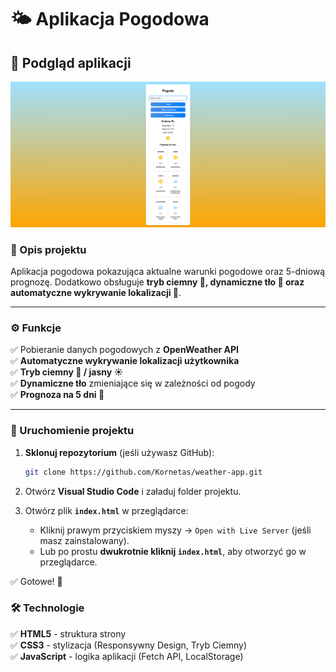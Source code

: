 # 🌤️ Aplikacja Pogodowa

## 📸 Podgląd aplikacji

![Podgląd aplikacji](screenshot.png)

### 📌 Opis projektu

Aplikacja pogodowa pokazująca aktualne warunki pogodowe oraz 5-dniową prognozę. Dodatkowo obsługuje **tryb ciemny 🌙, dynamiczne tło 🎨 oraz automatyczne wykrywanie lokalizacji 📍**.

---

### ⚙️ Funkcje

✅ Pobieranie danych pogodowych z **OpenWeather API**  
✅ **Automatyczne wykrywanie lokalizacji użytkownika**  
✅ **Tryb ciemny 🌙 / jasny ☀️**  
✅ **Dynamiczne tło** zmieniające się w zależności od pogody  
✅ **Prognoza na 5 dni 📆**

---

### 🚀 Uruchomienie projektu

1. **Sklonuj repozytorium** (jeśli używasz GitHub):
   ```sh
   git clone https://github.com/Kornetas/weather-app.git
   ```
2. Otwórz **Visual Studio Code** i załaduj folder projektu.

3. Otwórz plik **`index.html`** w przeglądarce:
   - Kliknij prawym przyciskiem myszy → `Open with Live Server` (jeśli masz zainstalowany).
   - Lub po prostu **dwukrotnie kliknij `index.html`**, aby otworzyć go w przeglądarce.

✅ Gotowe! 🎉

### 🛠️ Technologie

✅ **HTML5** - struktura strony  
✅ **CSS3** - stylizacja (Responsywny Design, Tryb Ciemny)  
✅ **JavaScript** - logika aplikacji (Fetch API, LocalStorage)
